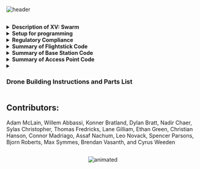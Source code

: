 ![header](https://capsule-render.vercel.app/api?type=waving&text=XV:%20Swarm%202024-5&animation=scaleIn&color=gradient&fontColor=000000&customColorList=2&fontAlignY=30&height=195&fontY=30&desc=Riverdale%20High%20School%20Student-Run%20Engineering%20Class&descAlignY=48)
<!Happy now Bob?>
##
<details>  
    <summary>
        <b>Description of XV: Swarm</b>
    </summary>
    <p>The objective of this class was to create and program swarm drones ourselves. For the first few weeks of class, we worked on building the drones using a parts kit put together through research. To legally fly the drone, we needed approval for multiple FAA and school district waivers, some of which had to be revised. We also created the code from scratch, including the keyboard and flight stick controls, the communications from the Arduino to the flight controller, the access point, and the base station.</p>
</details>

<details>
    <summary> <b>Setup for programming<br></b> </summary>
        <setup>
            <b><br>What you need to install:<br></b>
            <details>
                <summary> <b>Python Libraries</b> </summary>
                <p>
                    pip3 install "requests>=2.*" <br>
                    pip3 install netifaces <i>(make sure you have C++ build tools and the SDK for your version if you are on windows)</i> <br>
                    python3 -m pip install customtkinter <br>
                    python3 -m pip install --upgrade Pillow <br>
                    pip3 install pynput <br>
                </p>
            </details>
        </setup>
</details>

<details> 
    <summary>
        <b>Regulatory Compliance</b>
    </summary>
      What we have applied for and received:<br>
    - FAA Multi-Use Waiver<br>
    - RSD Multi-Use Waiver<br>
    - § 107.35 – Operation of Multiple Small UAS<br>
    - Registered each drone With FAA<br>
    - Registered RSD with ODA<br>
    - Request Fria <br>

</details>

<details> 
    <summary>
        <b>Summary of Flightstick Code</b>
    </summary>
    <p>Code for flight stick that outputs value for  pitch, roll, yaw, and throttle for the drone. </p>

</details>

<details> 
    <summary>
        <b>Summary of Base Station Code</b>
    </summary>
    <p> Code for the base station and keyboard controls for pitch, roll, yaw, and throttle. The base station is responsible for transmitting and receiving signals to and from the drone's coverage area.</p>

</details>

<details> 
    <summary>
        <b>Summary of Access Point Code</b>
    </summary>
    <p>The access point provides WIFI, collects based station IP, and shares the base station IP with the drone. This code makes all of these possible. </p>

</details>

<details>
    <summary>
        <h3>Drone Building Instructions and Parts List</h3>
    </summary>
    <details>
        <summary>
            <b>Frame Construction</b>
        </summary>
        <a href="https://github.com/RHSMcLain/XV-Swarm-2024/blob/main/Instructions/FrameConstruction.md">Frame Instructions</a>
    </details>
    <details>
        <summary>
            <b>Wiring!</b>
        </summary>
        <a href="https://github.com/RHSMcLain/XV-Swarm-2024/blob/main/Instructions/Wiring.md">Wiring Instructions</a>
    </details>
    <details>
        <summary>
            <b>Code installation and Configuration</b>
        </summary>
            <details>
                <summary>
                       Code
                </summary>
             <a href="https://github.com/RHSMcLain/XV-Swarm-2024/blob/main/Instructions/CodeInstall.md">Code Installation Instructions</a>
            </details>
            <details>
                <summary>
                    Configuration
                </summary>
                <a href="https://github.com/RHSMcLain/XV-Swarm-2024/blob/main/Instructions/Configuration.md">Configuration Instructions</a>
            </details>
    </details>
    <details>
        <summary>
            <b>Parts Needed:</b>
        </summary>
        -<a href="https://www.digikey.com/en/products/detail/jst-sales-america-inc/A08SR08SR30K203A/9922207">8-Pin JST Cable </a> <br>
        -<a href="https://holybro.com/collections/autopilot-flight-controllers/products/kakute-f4-v2-4">Kakute F4 v2.4 Flight Controller</a> <br>
        -<a href="https://holybro.com/collections/motors/products/ripper-1404-3800kv-ultralight-brushless-motor?variant=41563378679997">Ripper Motor Four-pack</a> <br>
        -<a href="https://www.amazon.com/1500mAh-Graphene-Quadcopter-Helicopter-Airplane/dp/B09CTS2KY6/ref=sr_1_2_sspa?crid=FK27DSRZSRYX&keywords=XT60+8s+drone+battery&qid=1697687364&sprefix=xt60+8s+drone+battery%2Caps%2C135&sr=8-2-spons&sp_csd=d2lkZ2V0TmFtZT1zcF9hdGY&psc=1">Ovonic Lipo Battery</a> <br>
        -<a href="https://holybro.com/collections/autopilot-peripherals/products/tekko32-f4-4in1-mini-50a-esc">Tekko-32 Motor Controller</a> <br>
        -<a href="https://holybro.com/collections/power-modules-pdbs/products/pm02-v3-12s-power-module">Battery Cable Adapter</a> <br>
        -<a href="https://holybro.com/collections/standard-gps-module/products/micro-m10-m9n-gps">Micro M10 GPS</a> <br>
        -<a href="https://betafpv.com/products/hq-3030-2-blade-propellers-1-5-shaft-16-pcs?variant=29700573528108">16x 3-Blade Propellers</a> <br>
        -<a href="https://store-usa.arduino.cc/products/arduino-nano-33-iot">Arduino Nano 33 IOT</a> <br>
        -<a href="https://store.arduino.cc/products/nodemcu-esp8266">NodeMCU ESP8266</a> <br>
        <br><p>Screw and insert types below, feel free to use different than the link provides</p>
        -<a href="https://www.amazon.com/gp/product/B07TTQXVQH/ref=ox_sc_act_title_1?smid=A19TVI3M6WFVG7&th=1">M1.6 Brass Screw Insert</a> <br>
        -<a href="https://www.amazon.com/M1-6x4mm-0-35mm-Pitch-Socket-100pcs/dp/B00XP4ZWY2/ref=sr_1_13?crid=H5KH0H4M0INP&keywords=m1.6+screws&qid=1704831251&s=hi&sprefix=m1.6+screws%2Ctools%2C123&sr=1-13">M1.6 .35mm Screw</a> <br>
        -<a href="https://www.amazon.com/initeq-M3-0-5-Threaded-Inserts-Printing/dp/B077CJV3Z9?th=1">M3 Brass Screw Insert</a> <br>
        -<a href="https://www.amazon.com/Socket-Screws-Bolts-Thread-100pcs/dp/B07CNFTK99/ref=sr_1_3?crid=35UJIKL633YXJ&dib=eyJ2IjoiMSJ9.V_gDm7ESMeIo97fLWGQNmFlomiYVCGIPnWED3Y3Rms9MFpWTToYL3cxsTUpSsaV8R714BC67_QRT3Vo5RvrRcJTYQtaIVcy5crKdhkuFxj4jzhkEdaz5k46nMluhti4cHcKDeJfvPvoZlKnusmHvHRaYAluaCqt8RDdrJ6sHAZLitWjBnjSr0pAM2s8yo8Kuzl-GrbAJhoYED8w90Vbyy2n6uXMIcMTEoskzIvMzHmTOEPhf0xayDmpOBLuzhUD0515MnIU9iwsBIeh5KqbNrG-BdkdMrp81OtmZ6_xKDgk.URAu2aWqW-k1S9PAmIsFk2jZMnAW4nDT19p-t1PMlbU&dib_tag=se&keywords=m3%2B12mm%2Bscrew&qid=1717710124&s=hi&sprefix=m3%2B12mm%2Bscre%2Ctools%2C190&sr=1-3&th=1">M3 12mm Screw</a> <br>
        <br><p>Needed: 8pcs M3 x 12mm 0.5mm Pitch & 4pcs M1.6 x 4mm 0.35mm Pitch</p>
    </details>
</details>

## Contributors: 
Adam McLain,
Willem Abbassi, 
<a href="https://github.com/Kbratland" 
style="text-decoration: none">Konner Bratland</a>, 
Dylan Bratt, Nadir Chaer, Sylas Christopher, Thomas Fredricks, Lane Gilliam, Ethan Green, Christian Hanson, Connor Madriago, Assaf Nachum, Leo Novack, Spencer Parsons, 
<a href="https://github.com/bjornwroberts" 
style="text-decoration: none">Bjorn Roberts</a>, 
Max Symmes, Brendan Vasanth, and Cyrus Weeden
##
<p align="center">
  <img src="https://github.com/Kbratland/XVBlendFiles/blob/main/800978_final.gif" alt="animated" />
</p>
